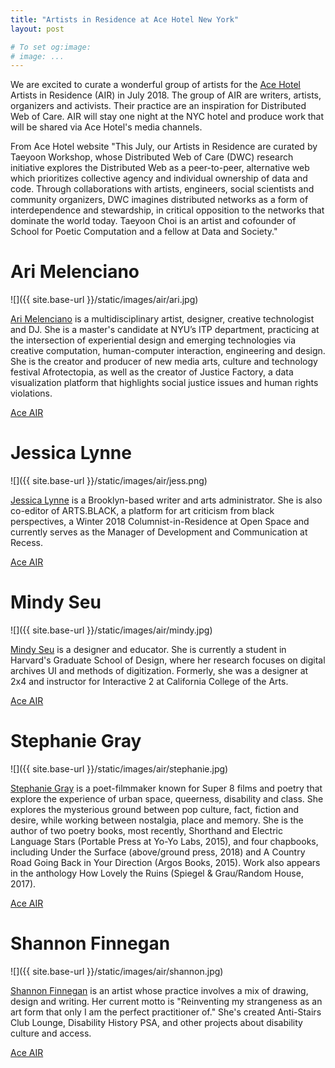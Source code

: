 ```yaml
---
title: "Artists in Residence at Ace Hotel New York"
layout: post

# To set og:image:
# image: ...
---
```

 
 We are excited to curate a wonderful group of artists for the [Ace Hotel](http://www.acehotel.com/newyork) Artists in Residence (AIR) in July 2018. The group of AIR are writers, artists, organizers and activists. Their practice are an inspiration for Distributed Web of Care. AIR will stay one night at the NYC hotel and produce work that will be shared via Ace Hotel's media channels. 

 From Ace Hotel website
 "This July, our Artists in Residence are curated by Taeyoon Workshop, whose Distributed Web of Care (DWC) research initiative explores the Distributed Web as a peer-to-peer, alternative web which prioritizes collective agency and individual ownership of data and code. Through collaborations with artists, engineers, social scientists and community organizers, DWC imagines distributed networks as a form of interdependence and stewardship, in critical opposition to the networks that dominate the world today. Taeyoon Choi is an artist and cofounder of School for Poetic Computation and a fellow at Data and Society."


 
# Ari Melenciano 

![]({{ site.base-url }}/static/images/air/ari.jpg)
 

 [Ari Melenciano](http://www.ariciano.com/) is a multidisciplinary artist, designer, creative technologist and DJ. She is a master's candidate at NYU’s ITP department, practicing at the intersection of experiential design and emerging technologies via creative computation, human-computer interaction, engineering and design. She is the creator and producer of new media arts, culture and technology festival Afrotectopia, as well as the creator of Justice Factory, a data visualization platform that highlights social justice issues and human rights violations.

[Ace AIR](http://www.acehotel.com/calendar/newyork/ace-air-taeyoon-ari-menlenciano)


# Jessica Lynne

![]({{ site.base-url }}/static/images/air/jess.png)
 
[Jessica Lynne](https://www.jessicalynne.co/) is a Brooklyn-based writer and arts administrator. She is also co-editor of ARTS.BLACK, a platform for art criticism from black perspectives, a Winter 2018 Columnist-in-Residence at Open Space and currently serves as the Manager of Development and Communication at Recess.

[Ace AIR](http://www.acehotel.com/calendar/newyork/ace-air-taeyoon-jessica-lynne)

# Mindy Seu 

![]({{ site.base-url }}/static/images/air/mindy.jpg)


[Mindy Seu](http://mindyseu.com/) is a designer and educator. She is currently a student in Harvard's Graduate School of Design, where her research focuses on digital archives UI and methods of digitization. Formerly, she was a designer at 2x4 and instructor for Interactive 2 at California College of the Arts.

[Ace AIR](http://www.acehotel.com/calendar/newyork/ace-air-taeyoon-mindy-seu)

# Stephanie Gray

![]({{ site.base-url }}/static/images/air/stephanie.jpg)

[Stephanie Gray](https://www.poetryfoundation.org/poets/stephanie-gray) is a poet-filmmaker known for Super 8 films and poetry that explore the experience of urban space, queerness, disability and class. She explores the mysterious ground between pop culture, fact, fiction and desire, while working between nostalgia, place and memory. She is the author of two poetry books, most recently, Shorthand and Electric Language Stars (Portable Press at Yo-Yo Labs, 2015), and four chapbooks, including Under the Surface (above/ground press, 2018) and A Country Road Going Back in Your Direction (Argos Books, 2015). Work also appears in the anthology How Lovely the Ruins (Spiegel & Grau/Random House, 2017).

[Ace AIR](http://www.acehotel.com/calendar/newyork/ace-air-taeyoon-stephanie-gray)


# Shannon Finnegan

![]({{ site.base-url }}/static/images/air/shannon.jpg)


[Shannon Finnegan](http://shannonfinnegan.com/) is an artist whose practice involves a mix of drawing, design and writing. Her current motto is "Reinventing my strangeness as an art form that only I am the perfect practitioner of." She's created Anti-Stairs Club Lounge, Disability History PSA, and other projects about disability culture and access.

[Ace AIR]( http://www.acehotel.com/calendar/newyork/ace-air-taeyoon-shannon-finnegan)
